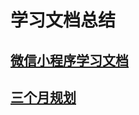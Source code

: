 # 学习文档总结


## [微信小程序学习文档](./docs/documents/weixin/README.md)
## [三个月规划](./docs/documents/plan/README.md)